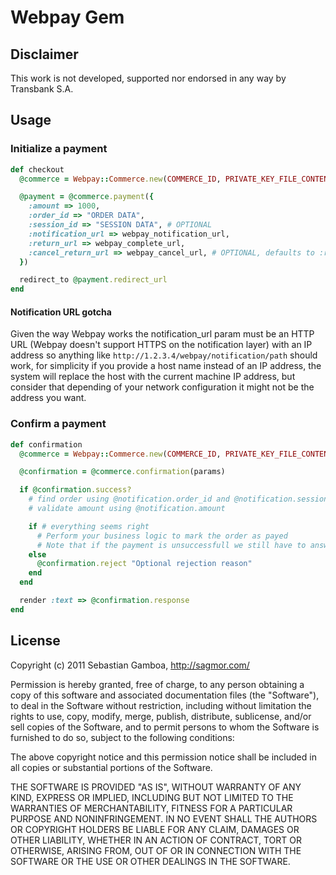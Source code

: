 # Webpay Gem

## Disclaimer

This work is not developed, supported nor endorsed in any way by Transbank S.A.

## Usage

### Initialize a payment

```ruby
def checkout
  @commerce = Webpay::Commerce.new(COMMERCE_ID, PRIVATE_KEY_FILE_CONTENT)

  @payment = @commerce.payment({
    :amount => 1000,
    :order_id => "ORDER DATA",
    :session_id => "SESSION DATA", # OPTIONAL
    :notification_url => webpay_notification_url,
    :return_url => webpay_complete_url,
    :cancel_return_url => webpay_cancel_url, # OPTIONAL, defaults to :return_url
  })

  redirect_to @payment.redirect_url
end
```

#### Notification URL gotcha

Given the way Webpay works the notification_url param must be an HTTP URL (Webpay doesn't support HTTPS on the notification layer) with an IP address so anything like `http://1.2.3.4/webpay/notification/path` should work, for simplicity if you provide a host name instead of an IP address, the system will replace the host with the current machine IP address, but consider that depending of your network configuration it might not be the address you want.

### Confirm a payment

```ruby
def confirmation
  @commerce = Webpay::Commerce.new(COMMERCE_ID, PRIVATE_KEY_FILE_CONTENT)

  @confirmation = @commerce.confirmation(params)

  if @confirmation.success?
    # find order using @notification.order_id and @notification.session_id
    # validate amount using @notification.amount

    if # everything seems right
      # Perform your business logic to mark the order as payed
      # Note that if the payment is unsuccessfull we still have to answer ok to Webpay's notification
    else
      @confirmation.reject "Optional rejection reason"
    end
  end

  render :text => @confirmation.response
end
```

## License

Copyright (c) 2011 Sebastian Gamboa, http://sagmor.com/

Permission is hereby granted, free of charge, to any person obtaining
a copy of this software and associated documentation files (the
"Software"), to deal in the Software without restriction, including
without limitation the rights to use, copy, modify, merge, publish,
distribute, sublicense, and/or sell copies of the Software, and to
permit persons to whom the Software is furnished to do so, subject to
the following conditions:

The above copyright notice and this permission notice shall be
included in all copies or substantial portions of the Software.

THE SOFTWARE IS PROVIDED "AS IS", WITHOUT WARRANTY OF ANY KIND,
EXPRESS OR IMPLIED, INCLUDING BUT NOT LIMITED TO THE WARRANTIES OF
MERCHANTABILITY, FITNESS FOR A PARTICULAR PURPOSE AND
NONINFRINGEMENT. IN NO EVENT SHALL THE AUTHORS OR COPYRIGHT HOLDERS BE
LIABLE FOR ANY CLAIM, DAMAGES OR OTHER LIABILITY, WHETHER IN AN ACTION
OF CONTRACT, TORT OR OTHERWISE, ARISING FROM, OUT OF OR IN CONNECTION
WITH THE SOFTWARE OR THE USE OR OTHER DEALINGS IN THE SOFTWARE.

